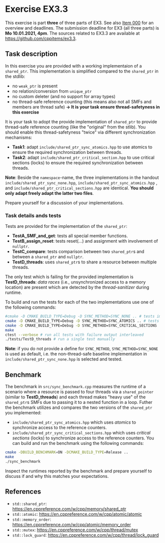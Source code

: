 # Exercise EX3.3

This exercise is part **three** of three parts of EX3. See also [Item 000](https://cppitems.github.io/#/item/000) for an overview and deadlines. The submission deadline for EX3 (all three parts) is **Mo	10.01.2021, 4pm**. The sources related to EX3.3 are available at https://github.com/cppitems/ex3.3.

## Task description
In this exercise you are provided with a working implementaion of a `shared_ptr`. This implementation is simplified compared to the `shared_ptr` in the stdlib:
- no `weak_ptr` is present
- no relation/conversion from `unique_ptr`
- no custom deleter (and no support for array types)
- no thread-safe reference counting (this means also not all SMFs and members are thread safe) **-> It is your task ensure thread-safetyness in this exercise**

It is your task to adopt the provide implementation of `shared_ptr` to provide thread-safe reference counting (like the "original" from the stlib). You should enable this thread-safetyness "twice" via different synchronization mechanisms:
- **Task1**: adapt `include/shared_ptr_sync_atomics.hpp` to use atomics to ensure the required synchronization between threads.
- **Task2**: adapt `include/shared_ptr_critical_section.hpp` to use critical sections (locks) to ensure the required synchronization between threads.

**Note**: Beside the `namespace`-name, the three implementations in the handout `include/shared_ptr_sync_none.hpp`,  `include/shared_ptr_sync_atomics.hpp` , and `include/shared_ptr_critical_sections.hpp` are identical. **You should only adapt freely adapt the latter two files**.

Prepare yourself for a discussion of your implementations.

### Task details ands tests
Tests are provided for the implementation of the `shared_ptr`:
- **TestA_SMF_and_get**: tests all special member functions.
- **TestB_assign_reset**: tests reset(...) and assignment with involvement of `nullptr`.
- **TestC_compare**: tests comparison between two `shared_ptr`s and between a `shared_ptr` and `nullptr`.
- **TestD_threads**: uses `shared_ptr`s to share a resource between multiple threads.

The only test which is failing for the provided implementation is **TestD_threads**: *data races* (i.e., unsynchronized access to a memory location) are present which are detected by the *thread-sanitizer* during runtime.

To build and run the tests for each of the two implementations use one of the following commands:
```bash
#cmake -D CMAKE_BUILD_TYPE=Debug -D SYNC_METHOD=SYNC_NONE .. # tests implementation in include/shared_ptr_sync_none.hpp
cmake -D CMAKE_BUILD_TYPE=Debug -D SYNC_METHOD=SYNC_ATOMICS .. # tests implementation in include/shared_ptr_sync_atomics.hpp
cmake -D CMAKE_BUILD_TYPE=Debug -D SYNC_METHOD=SYNC_CRITICAL_SECTIONS .. # tests implementation in include/shared_ptr_critical_sections.hpp
make
ctest --verbose # run all tests with failure output interleaved
./tests/TestD_threads # run a single test manually
```
**Note**: if you do not provide a define for `SYNC_METHOD`, `SYNC_METHOD=SYNC_NONE` is used as default, i.e. the non-thread-safe baseline implementation in `include/shared_ptr_sync_none.hpp` is selected and tested.

## Benchmark 
The benchmark in `src/sync_benchmark.cpp` measures the runtime of a scenario where a resource is passed to four threads via a `shared_pointer` (similar to **TestD_threads**) and each thread makes "heavy use" of the `shared_ptr`s SMFs due to passing it to a nested function in a loop. Futher the benchmark utilizes and compares the two versions of the `shared_ptr` you implemented:
- `include/shared_ptr_sync_atomics.hpp` which uses *atomics* to synchronize access to the reference counters.
- `include/shared_ptr_sync_critical_sections.hpp` which uses *critical sections* (locks) to synchronize access to the reference counters.
You can build and run the benchmark using the following commands:
```bash
cmake -DBUILD_BENCHMARK=ON -DCMAKE_BUILD_TYPE=Release ..
make
./sync_benchmark
```
Inspect the runtimes reported by the benchmark and prepare yourself to discuss if and why this matches your expectations.

## References
- `std::shared_ptr`: https://en.cppreference.com/w/cpp/memory/shared_ptr
- `std::atomic`: https://en.cppreference.com/w/cpp/atomic/atomic
- `std::memory_order`: https://en.cppreference.com/w/cpp/atomic/memory_order
- `std::mutex`: https://en.cppreference.com/w/cpp/thread/mutex
- `std::lock_guard`: https://en.cppreference.com/w/cpp/thread/lock_guard